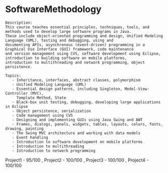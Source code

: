 # SoftwareMethodology
    Description:
    This course teaches essential principles, techniques, tools, and methods used to develop large software programs in Java. 
    These include object-oriented programming and design, Unified Modeling Language (UML), testing and debugging, using and 
    documenting APIs, asynchronous (event-driven) programming in a Graphical Use Interface (GUI) framework, code maintenance 
    and version management using CVS, software development using Eclipse, introduction to building software on mobile platforms, 
    introduction to multithreading and network programming, object persistence.
    
    Topics:
       - Inheritance, interfaces, abstract classes, polymorphism
       - Unified Modeling Language (UML)
       - Essential design patterns, including Singleton, Model-View-Controller (MVC),
         Template Method, State
       - Black-box unit testing, debugging, developing large applications in Eclipse
       - Object persistence, serialization
       - Code management using CVS
       - Designing and implementing GUIs using Java Swing and AWT
       - Frames, dialogs, panels, widgets, tables, layouts, colors, fonts, drawing, painting
       - The Swing MVC architecture and working with data models
       - Event handling
       - Introduction to software development on mobile platforms
       - Introduction to multithreading
       - Introduction to network programming
Project1 - 95/100
, Project2 - 100/100
, Project3 - 100/100
, Project4 - 100/100
